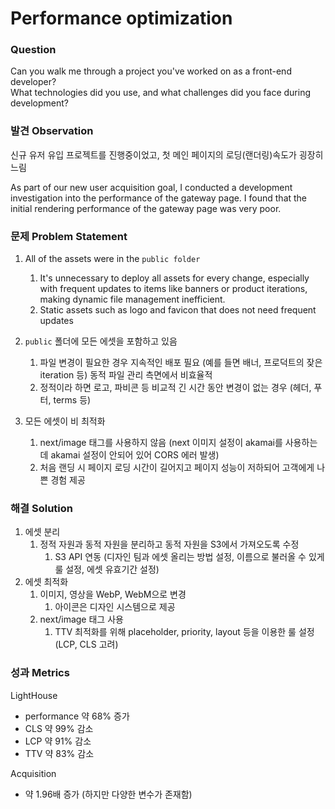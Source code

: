 # Performance optimization

### **Question**

Can you walk me through a project you've worked on as a front-end developer? \
What technologies did you use, and what challenges did you face during development?



### 발견 Observation

신규 유저 유입 프로젝트를 진행중이었고, 첫 메인 페이지의 로딩(랜더링)속도가 굉장히 느림

As part of our new user acquisition goal, I conducted a development investigation into the performance of the gateway page. I found that the initial rendering performance of the gateway page was very poor.

### 문제 Problem Statement

1. All of the assets were in the `public folder`&#x20;
   1. It's unnecessary to deploy all assets for every change, especially with frequent updates to items like banners or product iterations, making dynamic file management inefficient.
   2. Static assets such as logo and favicon that does not need frequent updates





1. `public` 폴더에 모든 에셋을 포함하고 있음
   1. 파일 변경이 필요한 경우 지속적인 배포 필요 (예를 들면 배너, 프로덕트의 잦은 iteration 등) 동적 파일 관리 측면에서 비효율적
   2. 정적이라 하면 로고, 파비콘 등 비교적 긴 시간 동안 변경이 없는 경우 (헤더, 푸터, terms 등)
2. 모든 에셋이 비 최적화
   1. next/image 태그를 사용하지 않음 (next 이미지 설정이 akamai를 사용하는데 akamai 설정이 안되어 있어 CORS 에러 발생)
   2. 처음 랜딩 시 페이지 로딩 시간이 길어지고 페이지 성능이 저하되어 고객에게 나쁜 경험 제공



### 해결 Solution

1. 에셋 분리
   1. 정적 자원과 동적 자원을 분리하고 동적 자원을 S3에서 가져오도록 수정
      1. S3 API 연동 (디자인 팀과 에셋 올리는 방법 설정, 이름으로 불러올 수 있게 룰 설정, 에셋 유효기간 설정)
2. 에셋 최적화
   1. 이미지, 영상을 WebP, WebM으로 변경
      1. 아이콘은 디자인 시스템으로 제공
   2. next/image 태그 사용
      1. TTV 최적화를 위해 placeholder, priority, layout 등을 이용한 룰 설정 (LCP, CLS 고려)



### 성과 Metrics

LightHouse

* performance 약 68% 증가
* CLS 약 99% 감소
* LCP 약 91% 감소
* TTV 약 83% 감소



Acquisition

* 약 1.96배 증가 (하지만 다양한 변수가 존재함)

